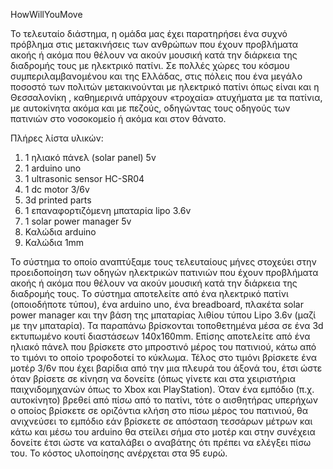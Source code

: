 HowWillYouMove

Το τελευταίο διάστημα, η ομάδα μας έχει παρατηρήσει ένα συχνό πρόβλημα στις μετακινήσεις των ανθρώπων που έχουν προβλήματα ακοής ή ακόμα που θέλουν να ακούν μουσική κατά την διάρκεια της διαδρομής τους με ηλεκτρικό πατίνι. Σε πολλές χώρες του κόσμου συμπεριλαμβανομένου και της Ελλάδας, στις πόλεις που ένα μεγάλο ποσοστό των πολιτών μετακινούνται με ηλεκτρικό πατίνι όπως είναι και η Θεσσαλονίκη , καθημερινά υπάρχουν «τροχαία» ατυχήματα με τα πατίνια, με αυτοκίνητα ακόμα και με πεζούς, οδηγώντας τους οδηγούς των πατινιών στο νοσοκομείο ή ακόμα και στον θάνατο.

Πλήρες λίστα υλικών:
  1. 1 ηλιακό πάνελ (solar panel) 5v
  2. 1 arduino uno
  3. 1 ultrasonic sensor HC-SR04
  4. 1 dc motor 3/6v
  5. 3d printed parts
  6. 1 επαναφορτιζόμενη μπαταρία lipo 3.6v
  7. 1 solar power manager 5v
  8. Καλώδια arduino
  9. Καλώδια 1mm
  
Το σύστημα το οποίο αναπτύξαμε τους τελευταίους μήνες στοχεύει στην προειδοποίηση των οδηγών ηλεκτρικών πατινιών που έχουν προβλήματα ακοής ή ακόμα που θέλουν να ακούν μουσική κατά την διάρκεια της διαδρομής τους. Το σύστημα αποτελείτε από ένα ηλεκτρικό πατίνι (οποιοδήποτε τύπου), ένα arduino uno, ένα breadboard, πλακέτα solar power manager και την βάση της μπαταρίας λιθίου τύπου Lipo 3.6v (μαζί με την μπαταρία). Τα παραπάνω βρίσκονται τοποθετημένα μέσα σε ένα 3d εκτυπωμένο κουτί διαστάσεων 140x160mm. Επίσης αποτελείτε από ένα ηλιακό πάνελ που βρίσκετε στο μπροστινό μέρος του πατινιού, κάτω από το τιμόνι το οποίο τροφοδοτεί το κύκλωμα. Τέλος στο τιμόνι βρίσκετε ένα μοτέρ 3/6v που έχει βαρίδια από την μια πλευρά του άξονά του, έτσι ώστε όταν βρίσετε σε κίνηση να δονείτε (όπως γίνετε και στα χειριστήρια παιχνιδομηχανών όπως το Xbox και PlayStation). Όταν ένα εμπόδιο (π.χ. αυτοκίνητο) βρεθεί από πίσω από το πατίνι, τότε ο αισθητήρας υπερήχων ο οποίος βρίσκετε σε οριζόντια κλήση στο πίσω μέρος του πατινιού, θα ανιχνεύσει το εμπόδιο εάν βρίσκετε σε απόσταση τεσσάρων μέτρων και κάτω και μέσω του arduino θα στείλει σήμα στο μοτέρ και στην συνέχεια δονείτε έτσι ώστε να καταλάβει ο αναβάτης ότι πρέπει να ελέγξει πίσω του. Το κόστος υλοποίησης ανέρχεται στα 95 ευρώ. 
